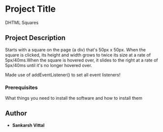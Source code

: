 # Project Title

DHTML Squares

## Project Description

Starts with a square on the page (a div) that's 50px x 50px. When the square is clicked, its height and width grows to twice its size at a rate of 5px/40ms.When the square is hovered over, it slides to the right at a rate of 5px/40ms until it's no longer hovered over.

Made use of addEventListener() to set all event listeners!

### Prerequisites

What things you need to install the software and how to install them


## Author

* **Sankarsh Vittal** 


